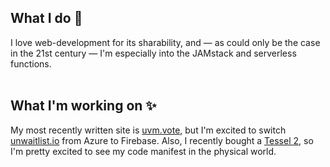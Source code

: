 ## What I do 🎸
I love web-development for its sharability, and — as could only be the case in the 21st century — I'm especially into the JAMstack and serverless functions.
<br />
<br />

## What I'm working on ✨
My most recently written site is [uvm.vote](https://uvm.vote), but I'm excited to switch [unwaitlist.io](https://unwaitlist.io/) from Azure to Firebase. Also, I recently bought a [Tessel 2](https://tessel.io/), so I'm pretty excited to see my code manifest in the physical world.
<br />
<br />
